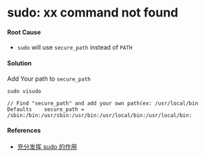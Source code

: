 # sudo: xx command not found

#### Root Cause
* `sudo` will use `secure_path` instead of `PATH`

#### Solution

Add Your path to `secure_path`

    sudo visudo

    // Find "secure_path" and add your own path(ex: /usr/local/bin
    Defaults    secure_path = /sbin:/bin:/usr/sbin:/usr/bin:/usr/local/bin:/usr/local/bin:

#### References
* [充分发挥 sudo 的作用](http://www.ibm.com/developerworks/cn/aix/library/au-sudo/index.html)
